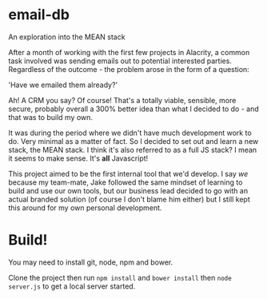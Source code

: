 # email-db

An exploration into the MEAN stack

After a month of working with the first few projects in Alacrity, a common task involved was sending emails out to potential interested parties. Regardless of the outcome - the problem arose in the form of a question: 

'Have we emailed them already?'

Ah! A CRM you say? Of course! That's a totally viable, sensible, more secure, probably overall a 300% better idea than what I decided to do - and that was to build my own. 

It was during the period where we didn't have much development work to do. Very minimal as a matter of fact. So I decided to set out and learn a new stack, the MEAN stack. I think it's also referred to as a full JS stack? I mean it seems to make sense. It's **all** Javascript!

This project aimed to be the first internal tool that we'd develop. I say _we_ because my team-mate, Jake followed the same mindset of learning to build and use our own tools, but our business lead decided to go with an actual branded solution (of course I don't blame him either) but I still kept this around for my own personal development.


# Build!

You may need to install git, node, npm and bower.

Clone the project then run ```npm install``` and ```bower install``` then ```node server.js``` to get a local server started.